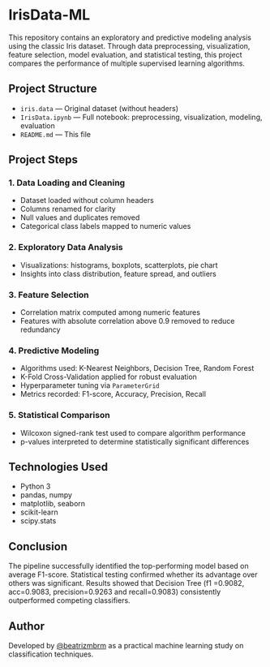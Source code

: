 # IrisData-ML

This repository contains an exploratory and predictive modeling analysis using the classic Iris dataset. Through data preprocessing, visualization, feature selection, model evaluation, and statistical testing, this project compares the performance of multiple supervised learning algorithms.

## Project Structure

- `iris.data` — Original dataset (without headers)
- `IrisData.ipynb` — Full notebook: preprocessing, visualization, modeling, evaluation
- `README.md` — This file

## Project Steps

### 1. Data Loading and Cleaning
- Dataset loaded without column headers
- Columns renamed for clarity
- Null values and duplicates removed
- Categorical class labels mapped to numeric values

### 2. Exploratory Data Analysis
- Visualizations: histograms, boxplots, scatterplots, pie chart
- Insights into class distribution, feature spread, and outliers

### 3. Feature Selection
- Correlation matrix computed among numeric features
- Features with absolute correlation above 0.9 removed to reduce redundancy

### 4. Predictive Modeling
- Algorithms used: K-Nearest Neighbors, Decision Tree, Random Forest
- K-Fold Cross-Validation applied for robust evaluation
- Hyperparameter tuning via `ParameterGrid`
- Metrics recorded: F1-score, Accuracy, Precision, Recall

### 5. Statistical Comparison
- Wilcoxon signed-rank test used to compare algorithm performance
- p-values interpreted to determine statistically significant differences

## Technologies Used

- Python 3
- pandas, numpy
- matplotlib, seaborn
- scikit-learn
- scipy.stats

## Conclusion

The pipeline successfully identified the top-performing model based on average F1-score. Statistical testing confirmed whether its advantage over others was significant. Results showed that Decision Tree (f1 =0.9082,	acc=0.9083,	precision=0.9263 and recall=0.9083) consistently outperformed competing classifiers.

## Author

Developed by [@beatrizmbrm](https://github.com/beatrizmbrm) as a practical machine learning study on classification techniques.
